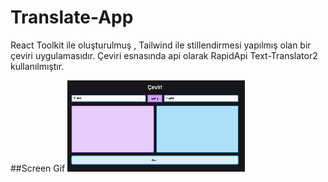 # Translate-App

React Toolkit ile oluşturulmuş , Tailwind ile stillendirmesi yapılmış olan bir çeviri uygulamasıdır. Çeviri esnasında api olarak RapidApi Text-Translator2 kullanılmıştır. 

##Screen Gif
![](translate.gif)
